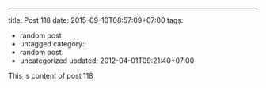 ---
title: Post 118
date: 2015-09-10T08:57:09+07:00
tags:
  - random post
  - untagged
category:
  - random post
  - uncategorized
updated: 2012-04-01T09:21:40+07:00

This is content of post 118